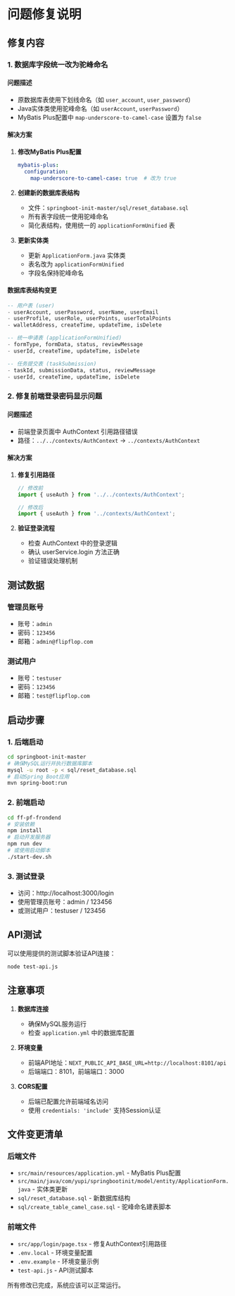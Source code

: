 # 问题修复说明

## 修复内容

### 1. 数据库字段统一改为驼峰命名

#### 问题描述
- 原数据库表使用下划线命名（如 `user_account`, `user_password`）
- Java实体类使用驼峰命名（如 `userAccount`, `userPassword`）
- MyBatis Plus配置中 `map-underscore-to-camel-case` 设置为 `false`

#### 解决方案
1. **修改MyBatis Plus配置**
   ```yaml
   mybatis-plus:
     configuration:
       map-underscore-to-camel-case: true  # 改为 true
   ```

2. **创建新的数据库表结构**
   - 文件：`springboot-init-master/sql/reset_database.sql`
   - 所有表字段统一使用驼峰命名
   - 简化表结构，使用统一的 `applicationFormUnified` 表

3. **更新实体类**
   - 更新 `ApplicationForm.java` 实体类
   - 表名改为 `applicationFormUnified`
   - 字段名保持驼峰命名

#### 数据库表结构变更
```sql
-- 用户表 (user)
- userAccount, userPassword, userName, userEmail
- userProfile, userRole, userPoints, userTotalPoints
- walletAddress, createTime, updateTime, isDelete

-- 统一申请表 (applicationFormUnified)  
- formType, formData, status, reviewMessage
- userId, createTime, updateTime, isDelete

-- 任务提交表 (taskSubmission)
- taskId, submissionData, status, reviewMessage  
- userId, createTime, updateTime, isDelete
```

### 2. 修复前端登录密码显示问题

#### 问题描述
- 前端登录页面中 AuthContext 引用路径错误
- 路径：`../../contexts/AuthContext` → `../contexts/AuthContext`

#### 解决方案
1. **修复引用路径**
   ```typescript
   // 修改前
   import { useAuth } from '../../contexts/AuthContext';
   
   // 修改后  
   import { useAuth } from '../contexts/AuthContext';
   ```

2. **验证登录流程**
   - 检查 AuthContext 中的登录逻辑
   - 确认 userService.login 方法正确
   - 验证错误处理机制

## 测试数据

### 管理员账号
- 账号：`admin`
- 密码：`123456`
- 邮箱：`admin@flipflop.com`

### 测试用户
- 账号：`testuser`
- 密码：`123456`  
- 邮箱：`test@flipflop.com`

## 启动步骤

### 1. 后端启动
```bash
cd springboot-init-master
# 确保MySQL运行并执行数据库脚本
mysql -u root -p < sql/reset_database.sql
# 启动Spring Boot应用
mvn spring-boot:run
```

### 2. 前端启动
```bash
cd ff-pf-frondend
# 安装依赖
npm install
# 启动开发服务器
npm run dev
# 或使用启动脚本
./start-dev.sh
```

### 3. 测试登录
- 访问：http://localhost:3000/login
- 使用管理员账号：admin / 123456
- 或测试用户：testuser / 123456

## API测试

可以使用提供的测试脚本验证API连接：
```bash
node test-api.js
```

## 注意事项

1. **数据库连接**
   - 确保MySQL服务运行
   - 检查 `application.yml` 中的数据库配置

2. **环境变量**
   - 前端API地址：`NEXT_PUBLIC_API_BASE_URL=http://localhost:8101/api`
   - 后端端口：8101，前端端口：3000

3. **CORS配置**
   - 后端已配置允许前端域名访问
   - 使用 `credentials: 'include'` 支持Session认证

## 文件变更清单

### 后端文件
- `src/main/resources/application.yml` - MyBatis Plus配置
- `src/main/java/com/yupi/springbootinit/model/entity/ApplicationForm.java` - 实体类更新
- `sql/reset_database.sql` - 新数据库结构
- `sql/create_table_camel_case.sql` - 驼峰命名建表脚本

### 前端文件
- `src/app/login/page.tsx` - 修复AuthContext引用路径
- `.env.local` - 环境变量配置
- `.env.example` - 环境变量示例
- `test-api.js` - API测试脚本

所有修改已完成，系统应该可以正常运行。
